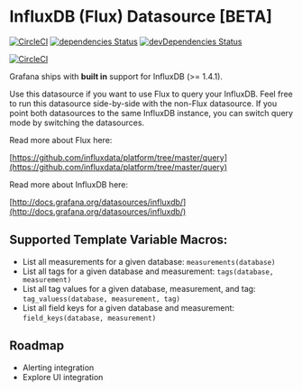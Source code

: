 # InfluxDB (Flux) Datasource [BETA]

[![CircleCI](https://circleci.com/gh/grafana/influxdb-flux-datasource/tree/master.svg?style=svg)](https://circleci.com/gh/grafana/influxdb-flux-datasource/tree/master)
[![dependencies Status](https://david-dm.org/grafana/influxdb-flux-datasource/status.svg)](https://david-dm.org/grafana/influxdb-flux-datasource)
[![devDependencies Status](https://david-dm.org/grafana/influxdb-flux-datasource/dev-status.svg)](https://david-dm.org/grafana/influxdb-flux-datasource?type=dev)


[![CircleCI](https://circleci.com/gh/grafana/influxdb-flux-datasource/tree/master.svg?style=svg)](https://circleci.com/gh/grafana/influxdb-flux-datasource/tree/master)

Grafana ships with **built in** support for InfluxDB (>= 1.4.1).

Use this datasource if you want to use Flux to query your InfluxDB.
Feel free to run this datasource side-by-side with the non-Flux datasource.
If you point both datasources to the same InfluxDB instance, you can switch query mode by switching the datasources.

Read more about Flux here:

[https://github.com/influxdata/platform/tree/master/query](https://github.com/influxdata/platform/tree/master/query)

Read more about InfluxDB here:

[http://docs.grafana.org/datasources/influxdb/](http://docs.grafana.org/datasources/influxdb/)

## Supported Template Variable Macros:

* List all measurements for a given database: `measurements(database)`
* List all tags for a given database and measurement: `tags(database, measurement)`
* List all tag values for a given database, measurement, and tag: `tag_valuess(database, measurement, tag)`
* List all field keys for a given database and measurement: `field_keys(database, measurement)`

## Roadmap

- Alerting integration
- Explore UI integration
